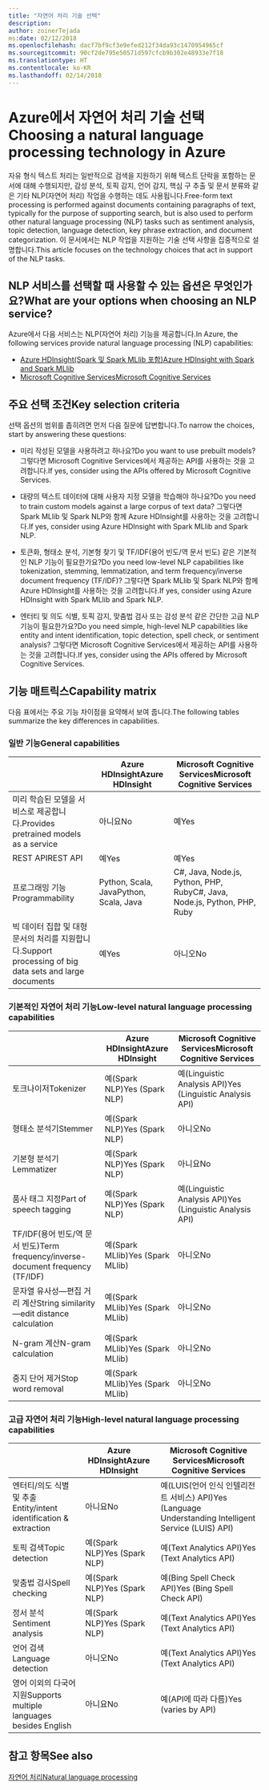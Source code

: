 ```yaml
---
title: "자연어 처리 기술 선택"
description: 
author: zoinerTejada
ms:date: 02/12/2018
ms.openlocfilehash: dacf7bf9cf3e9efed212f34da93c1470954965cf
ms.sourcegitcommit: 90cf2de795e50571d597cfcb9b302e48933e7f18
ms.translationtype: HT
ms.contentlocale: ko-KR
ms.lasthandoff: 02/14/2018
---
```

# <a name="choosing-a-natural-language-processing-technology-in-azure"></a><span data-ttu-id="1750a-102">Azure에서 자연어 처리 기술 선택</span><span class="sxs-lookup"><span data-stu-id="1750a-102">Choosing a natural language processing technology in Azure</span></span>

<span data-ttu-id="1750a-103">자유 형식 텍스트 처리는 일반적으로 검색을 지원하기 위해 텍스트 단락을 포함하는 문서에 대해 수행되지만, 감성 분석, 토픽 감지, 언어 감지, 핵심 구 추출 및 문서 분류와 같은 기타 NLP(자연어 처리) 작업을 수행하는 데도 사용됩니다.</span><span class="sxs-lookup"><span data-stu-id="1750a-103">Free-form text processing is performed against documents containing paragraphs of text, typically for the purpose of supporting search, but is also used to perform other natural language processing (NLP) tasks such as sentiment analysis, topic detection, language detection, key phrase extraction, and document categorization.</span></span> <span data-ttu-id="1750a-104">이 문서에서는 NLP 작업을 지원하는 기술 선택 사항을 집중적으로 설명합니다.</span><span class="sxs-lookup"><span data-stu-id="1750a-104">This article focuses on the technology choices that act in support of the NLP tasks.</span></span>

## <a name="what-are-your-options-when-choosing-an-nlp-service"></a><span data-ttu-id="1750a-105">NLP 서비스를 선택할 때 사용할 수 있는 옵션은 무엇인가요?</span><span class="sxs-lookup"><span data-stu-id="1750a-105">What are your options when choosing an NLP service?</span></span>

<span data-ttu-id="1750a-106">Azure에서 다음 서비스는 NLP(자연어 처리) 기능을 제공합니다.</span><span class="sxs-lookup"><span data-stu-id="1750a-106">In Azure, the following services provide natural language processing (NLP) capabilities:</span></span>

- [<span data-ttu-id="1750a-107">Azure HDInsight(Spark 및 Spark MLlib 포함)</span><span class="sxs-lookup"><span data-stu-id="1750a-107">Azure HDInsight with Spark and Spark MLlib</span></span>](/azure/hdinsight/spark/apache-spark-overview)
- [<span data-ttu-id="1750a-108">Microsoft Cognitive Services</span><span class="sxs-lookup"><span data-stu-id="1750a-108">Microsoft Cognitive Services</span></span>](/azure/#pivot=products&panel=cognitive)

## <a name="key-selection-criteria"></a><span data-ttu-id="1750a-109">주요 선택 조건</span><span class="sxs-lookup"><span data-stu-id="1750a-109">Key selection criteria</span></span>

<span data-ttu-id="1750a-110">선택 옵션의 범위를 좁히려면 먼저 다음 질문에 답변합니다.</span><span class="sxs-lookup"><span data-stu-id="1750a-110">To narrow the choices, start by answering these questions:</span></span>

- <span data-ttu-id="1750a-111">미리 작성된 모델을 사용하려고 하나요?</span><span class="sxs-lookup"><span data-stu-id="1750a-111">Do you want to use prebuilt models?</span></span> <span data-ttu-id="1750a-112">그렇다면 Microsoft Cognitive Services에서 제공하는 API를 사용하는 것을 고려합니다.</span><span class="sxs-lookup"><span data-stu-id="1750a-112">If yes, consider using the APIs offered by Microsoft Cognitive Services.</span></span>

- <span data-ttu-id="1750a-113">대량의 텍스트 데이터에 대해 사용자 지정 모델을 학습해야 하나요?</span><span class="sxs-lookup"><span data-stu-id="1750a-113">Do you need to train custom models against a large corpus of text data?</span></span> <span data-ttu-id="1750a-114">그렇다면 Spark MLlib 및 Spark NLP와 함께 Azure HDInsight를 사용하는 것을 고려합니다.</span><span class="sxs-lookup"><span data-stu-id="1750a-114">If yes, consider using Azure HDInsight with Spark MLlib and Spark NLP.</span></span>

- <span data-ttu-id="1750a-115">토큰화, 형태소 분석, 기본형 찾기 및 TF/IDF(용어 빈도/역 문서 빈도) 같은 기본적인 NLP 기능이 필요한가요?</span><span class="sxs-lookup"><span data-stu-id="1750a-115">Do you need low-level NLP capabilities like tokenization, stemming, lemmatization, and term frequency/inverse document frequency (TF/IDF)?</span></span> <span data-ttu-id="1750a-116">그렇다면 Spark MLlib 및 Spark NLP와 함께 Azure HDInsight를 사용하는 것을 고려합니다.</span><span class="sxs-lookup"><span data-stu-id="1750a-116">If yes, consider using Azure HDInsight with Spark MLlib and Spark NLP.</span></span>

- <span data-ttu-id="1750a-117">엔터티 및 의도 식별, 토픽 감지, 맞춤법 검사 또는 감성 분석 같은 간단한 고급 NLP 기능이 필요한가요?</span><span class="sxs-lookup"><span data-stu-id="1750a-117">Do you need simple, high-level NLP capabilities like entity and intent identification, topic detection, spell check, or sentiment analysis?</span></span> <span data-ttu-id="1750a-118">그렇다면 Microsoft Cognitive Services에서 제공하는 API를 사용하는 것을 고려합니다.</span><span class="sxs-lookup"><span data-stu-id="1750a-118">If yes, consider using the APIs offered by Microsoft Cognitive Services.</span></span>

## <a name="capability-matrix"></a><span data-ttu-id="1750a-119">기능 매트릭스</span><span class="sxs-lookup"><span data-stu-id="1750a-119">Capability matrix</span></span>

<span data-ttu-id="1750a-120">다음 표에서는 주요 기능 차이점을 요약해서 보여 줍니다.</span><span class="sxs-lookup"><span data-stu-id="1750a-120">The following tables summarize the key differences in capabilities.</span></span>  

### <a name="general-capabilities"></a><span data-ttu-id="1750a-121">일반 기능</span><span class="sxs-lookup"><span data-stu-id="1750a-121">General capabilities</span></span>

| | <span data-ttu-id="1750a-122">Azure HDInsight</span><span class="sxs-lookup"><span data-stu-id="1750a-122">Azure HDInsight</span></span> | <span data-ttu-id="1750a-123">Microsoft Cognitive Services</span><span class="sxs-lookup"><span data-stu-id="1750a-123">Microsoft Cognitive Services</span></span> |
| --- | --- | --- |
| <span data-ttu-id="1750a-124">미리 학습된 모델을 서비스로 제공합니다.</span><span class="sxs-lookup"><span data-stu-id="1750a-124">Provides pretrained models as a service</span></span> | <span data-ttu-id="1750a-125">아니요</span><span class="sxs-lookup"><span data-stu-id="1750a-125">No</span></span> | <span data-ttu-id="1750a-126">예</span><span class="sxs-lookup"><span data-stu-id="1750a-126">Yes</span></span> |
| <span data-ttu-id="1750a-127">REST API</span><span class="sxs-lookup"><span data-stu-id="1750a-127">REST API</span></span> | <span data-ttu-id="1750a-128">예</span><span class="sxs-lookup"><span data-stu-id="1750a-128">Yes</span></span> | <span data-ttu-id="1750a-129">예</span><span class="sxs-lookup"><span data-stu-id="1750a-129">Yes</span></span> |
| <span data-ttu-id="1750a-130">프로그래밍 기능</span><span class="sxs-lookup"><span data-stu-id="1750a-130">Programmability</span></span> | <span data-ttu-id="1750a-131">Python, Scala, Java</span><span class="sxs-lookup"><span data-stu-id="1750a-131">Python, Scala, Java</span></span> | <span data-ttu-id="1750a-132">C#, Java, Node.js, Python, PHP, Ruby</span><span class="sxs-lookup"><span data-stu-id="1750a-132">C#, Java, Node.js, Python, PHP, Ruby</span></span> |
| <span data-ttu-id="1750a-133">빅 데이터 집합 및 대형 문서의 처리를 지원합니다.</span><span class="sxs-lookup"><span data-stu-id="1750a-133">Support processing of big data sets and large documents</span></span> | <span data-ttu-id="1750a-134">예</span><span class="sxs-lookup"><span data-stu-id="1750a-134">Yes</span></span> | <span data-ttu-id="1750a-135">아니오</span><span class="sxs-lookup"><span data-stu-id="1750a-135">No</span></span> |

### <a name="low-level-natural-language-processing-capabilities"></a><span data-ttu-id="1750a-136">기본적인 자연어 처리 기능</span><span class="sxs-lookup"><span data-stu-id="1750a-136">Low-level natural language processing capabilities</span></span>

| | <span data-ttu-id="1750a-137">Azure HDInsight</span><span class="sxs-lookup"><span data-stu-id="1750a-137">Azure HDInsight</span></span> | <span data-ttu-id="1750a-138">Microsoft Cognitive Services</span><span class="sxs-lookup"><span data-stu-id="1750a-138">Microsoft Cognitive Services</span></span> |  
| --- | --- | --- | 
| <span data-ttu-id="1750a-139">토크나이저</span><span class="sxs-lookup"><span data-stu-id="1750a-139">Tokenizer</span></span> | <span data-ttu-id="1750a-140">예(Spark NLP)</span><span class="sxs-lookup"><span data-stu-id="1750a-140">Yes (Spark NLP)</span></span> | <span data-ttu-id="1750a-141">예(Linguistic Analysis API)</span><span class="sxs-lookup"><span data-stu-id="1750a-141">Yes (Linguistic Analysis API)</span></span> |
| <span data-ttu-id="1750a-142">형태소 분석기</span><span class="sxs-lookup"><span data-stu-id="1750a-142">Stemmer</span></span> | <span data-ttu-id="1750a-143">예(Spark NLP)</span><span class="sxs-lookup"><span data-stu-id="1750a-143">Yes (Spark NLP)</span></span> | <span data-ttu-id="1750a-144">아니오</span><span class="sxs-lookup"><span data-stu-id="1750a-144">No</span></span> |
| <span data-ttu-id="1750a-145">기본형 분석기</span><span class="sxs-lookup"><span data-stu-id="1750a-145">Lemmatizer</span></span> | <span data-ttu-id="1750a-146">예(Spark NLP)</span><span class="sxs-lookup"><span data-stu-id="1750a-146">Yes (Spark NLP)</span></span> | <span data-ttu-id="1750a-147">아니요</span><span class="sxs-lookup"><span data-stu-id="1750a-147">No</span></span> |
| <span data-ttu-id="1750a-148">품사 태그 지정</span><span class="sxs-lookup"><span data-stu-id="1750a-148">Part of speech tagging</span></span> | <span data-ttu-id="1750a-149">예(Spark NLP)</span><span class="sxs-lookup"><span data-stu-id="1750a-149">Yes (Spark NLP)</span></span> | <span data-ttu-id="1750a-150">예(Linguistic Analysis API)</span><span class="sxs-lookup"><span data-stu-id="1750a-150">Yes (Linguistic Analysis API)</span></span> |
| <span data-ttu-id="1750a-151">TF/IDF(용어 빈도/역 문서 빈도)</span><span class="sxs-lookup"><span data-stu-id="1750a-151">Term frequency/inverse-document frequency (TF/IDF)</span></span> | <span data-ttu-id="1750a-152">예(Spark MLlib)</span><span class="sxs-lookup"><span data-stu-id="1750a-152">Yes (Spark MLlib)</span></span> | <span data-ttu-id="1750a-153">아니오</span><span class="sxs-lookup"><span data-stu-id="1750a-153">No</span></span> |
| <span data-ttu-id="1750a-154">문자열 유사성&mdash;편집 거리 계산</span><span class="sxs-lookup"><span data-stu-id="1750a-154">String similarity&mdash;edit distance calculation</span></span> | <span data-ttu-id="1750a-155">예(Spark MLlib)</span><span class="sxs-lookup"><span data-stu-id="1750a-155">Yes (Spark MLlib)</span></span> | <span data-ttu-id="1750a-156">아니오</span><span class="sxs-lookup"><span data-stu-id="1750a-156">No</span></span> |
| <span data-ttu-id="1750a-157">N-gram 계산</span><span class="sxs-lookup"><span data-stu-id="1750a-157">N-gram calculation</span></span> | <span data-ttu-id="1750a-158">예(Spark MLlib)</span><span class="sxs-lookup"><span data-stu-id="1750a-158">Yes (Spark MLlib)</span></span> | <span data-ttu-id="1750a-159">아니오</span><span class="sxs-lookup"><span data-stu-id="1750a-159">No</span></span> |
| <span data-ttu-id="1750a-160">중지 단어 제거</span><span class="sxs-lookup"><span data-stu-id="1750a-160">Stop word removal</span></span> | <span data-ttu-id="1750a-161">예(Spark MLlib)</span><span class="sxs-lookup"><span data-stu-id="1750a-161">Yes (Spark MLlib)</span></span> | <span data-ttu-id="1750a-162">아니오</span><span class="sxs-lookup"><span data-stu-id="1750a-162">No</span></span> |

### <a name="high-level-natural-language-processing-capabilities"></a><span data-ttu-id="1750a-163">고급 자연어 처리 기능</span><span class="sxs-lookup"><span data-stu-id="1750a-163">High-level natural language processing capabilities</span></span>

| | <span data-ttu-id="1750a-164">Azure HDInsight</span><span class="sxs-lookup"><span data-stu-id="1750a-164">Azure HDInsight</span></span> | <span data-ttu-id="1750a-165">Microsoft Cognitive Services</span><span class="sxs-lookup"><span data-stu-id="1750a-165">Microsoft Cognitive Services</span></span> |
| --- | --- | --- | 
| <span data-ttu-id="1750a-166">엔터티/의도 식별 및 추출</span><span class="sxs-lookup"><span data-stu-id="1750a-166">Entity/intent identification & extraction</span></span> | <span data-ttu-id="1750a-167">아니요</span><span class="sxs-lookup"><span data-stu-id="1750a-167">No</span></span> | <span data-ttu-id="1750a-168">예(LUIS(언어 인식 인텔리전트 서비스) API)</span><span class="sxs-lookup"><span data-stu-id="1750a-168">Yes (Language Understanding Intelligent Service (LUIS) API)</span></span> |    
| <span data-ttu-id="1750a-169">토픽 검색</span><span class="sxs-lookup"><span data-stu-id="1750a-169">Topic detection</span></span> | <span data-ttu-id="1750a-170">예(Spark NLP)</span><span class="sxs-lookup"><span data-stu-id="1750a-170">Yes (Spark NLP)</span></span> | <span data-ttu-id="1750a-171">예(Text Analytics API)</span><span class="sxs-lookup"><span data-stu-id="1750a-171">Yes (Text Analytics API)</span></span> |
| <span data-ttu-id="1750a-172">맞춤법 검사</span><span class="sxs-lookup"><span data-stu-id="1750a-172">Spell checking</span></span> | <span data-ttu-id="1750a-173">예(Spark NLP)</span><span class="sxs-lookup"><span data-stu-id="1750a-173">Yes (Spark NLP)</span></span> | <span data-ttu-id="1750a-174">예(Bing Spell Check API)</span><span class="sxs-lookup"><span data-stu-id="1750a-174">Yes (Bing Spell Check API)</span></span> |
| <span data-ttu-id="1750a-175">정서 분석</span><span class="sxs-lookup"><span data-stu-id="1750a-175">Sentiment analysis</span></span> | <span data-ttu-id="1750a-176">예(Spark NLP)</span><span class="sxs-lookup"><span data-stu-id="1750a-176">Yes (Spark NLP)</span></span> | <span data-ttu-id="1750a-177">예(Text Analytics API)</span><span class="sxs-lookup"><span data-stu-id="1750a-177">Yes (Text Analytics API)</span></span> |
| <span data-ttu-id="1750a-178">언어 검색</span><span class="sxs-lookup"><span data-stu-id="1750a-178">Language detection</span></span> | <span data-ttu-id="1750a-179">아니오</span><span class="sxs-lookup"><span data-stu-id="1750a-179">No</span></span> | <span data-ttu-id="1750a-180">예(Text Analytics API)</span><span class="sxs-lookup"><span data-stu-id="1750a-180">Yes (Text Analytics API)</span></span> |
| <span data-ttu-id="1750a-181">영어 이외의 다국어 지원</span><span class="sxs-lookup"><span data-stu-id="1750a-181">Supports multiple languages besides English</span></span> | <span data-ttu-id="1750a-182">아니요</span><span class="sxs-lookup"><span data-stu-id="1750a-182">No</span></span> | <span data-ttu-id="1750a-183">예(API에 따라 다름)</span><span class="sxs-lookup"><span data-stu-id="1750a-183">Yes (varies by API)</span></span> |

## <a name="see-also"></a><span data-ttu-id="1750a-184">참고 항목</span><span class="sxs-lookup"><span data-stu-id="1750a-184">See also</span></span>

[<span data-ttu-id="1750a-185">자연어 처리</span><span class="sxs-lookup"><span data-stu-id="1750a-185">Natural language processing</span></span>](../scenarios/natural-language-processing.md)